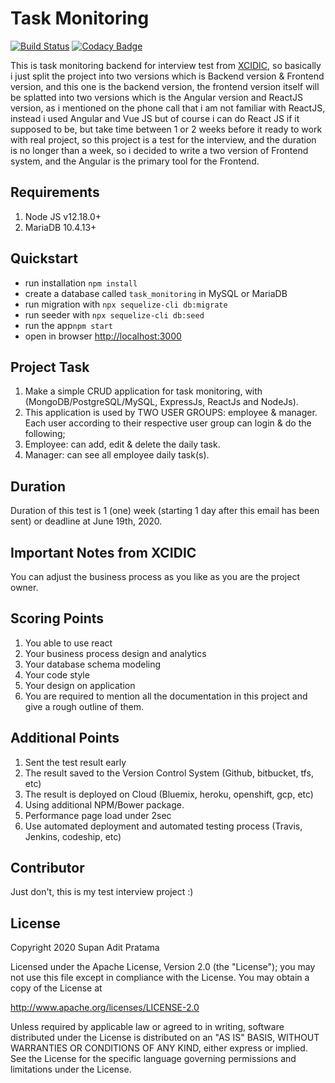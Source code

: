 # Task Monitoring

[![Build Status](https://travis-ci.com/supanadit/xcidic-task-monitoring-backend.svg?branch=master)](https://travis-ci.com/supanadit/xcidic-task-monitoring-backend)
[![Codacy Badge](https://app.codacy.com/project/badge/Grade/63871f6b7ba24a81b787b81fd236c8e8)](https://www.codacy.com/manual/supanadit/xcidic-task-monitoring-backend?utm_source=github.com&amp;utm_medium=referral&amp;utm_content=supanadit/xcidic-task-monitoring-backend&amp;utm_campaign=Badge_Grade)

This is task monitoring backend for interview test from [XCIDIC](https://www.xcidic.com/), so basically i just split the project into two versions which is Backend version & Frontend version,
and this one is the backend version, the frontend version itself will be splatted into two versions which is the Angular version and ReactJS version, as i mentioned on the phone call that i am not familiar with ReactJS, instead i used Angular and Vue JS
but of course i can do React JS if it supposed to be, but take time between 1 or 2 weeks before it ready to work with real project, so this project is a test for the interview, and the duration is no longer than a week, so i decided to write a two version of Frontend system,
and the Angular is the primary tool for the Frontend.

## Requirements
1. Node JS v12.18.0+
2. MariaDB 10.4.13+

## Quickstart
- run installation `npm install`
- create a database called `task_monitoring` in MySQL or MariaDB
- run migration with `npx sequelize-cli db:migrate`
- run seeder with `npx sequelize-cli db:seed`
- run the app`npm start`
- open in browser [http://localhost:3000](http://localhost:3000)

## Project Task
1. Make a simple CRUD application for task monitoring, with (MongoDB/PostgreSQL/MySQL, ExpressJs, ReactJs and NodeJs).
2. This application is used by TWO USER GROUPS: employee & manager.  Each user according to their respective user group can login & do the following;
3. Employee: can add, edit & delete the daily task.
4. Manager: can see all employee daily task(s).

## Duration
Duration of this test is 1 (one) week (starting 1 day after this email has been sent) or deadline at June 19th, 2020.

## Important Notes from XCIDIC
You can adjust the business process as you like as you are the project owner.

## Scoring Points
1. You able to use react
2. Your business process design and analytics
3. Your database schema modeling
4. Your code style
5. Your design on application
6. You are required to mention all the documentation in this project and give a rough outline of them.

## Additional Points
1. Sent the test result early
2. The result saved to the Version Control System (Github, bitbucket, tfs, etc)
3. The result is deployed on Cloud  (Bluemix, heroku, openshift, gcp, etc)
4. Using additional NPM/Bower package.
5. Performance page load under 2sec
6. Use automated deployment and automated testing process (Travis, Jenkins, codeship, etc)

## Contributor
Just don't, this is my test interview project :)

## License
Copyright 2020 Supan Adit Pratama

Licensed under the Apache License, Version 2.0 (the "License"); you may not use this file except in compliance with the License. You may obtain a copy of the License at

http://www.apache.org/licenses/LICENSE-2.0

Unless required by applicable law or agreed to in writing, software distributed under the License is distributed on an "AS IS" BASIS, WITHOUT WARRANTIES OR CONDITIONS OF ANY KIND, either express or implied. See the License for the specific language governing permissions and limitations under the License.